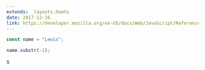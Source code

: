 ```yaml
---
extends: _layouts.howto
date: 2017-12-16
link: https://developer.mozilla.org/en-US/docs/Web/JavaScript/Reference/Global_Objects/String/substr
---
```



```javascript
const name = "Lewis";

name.substr(-1);
```

<pre class="output">s</pre>
